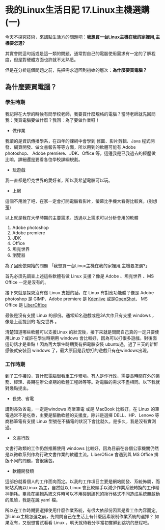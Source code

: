 # 我的Linux生活日記 17.Linux主機選購(一)

今天不探究技術，來講點生活方的問題吧：**我想買一台Linux主機在我的家裡用,主機要怎選?**

其實會問這句話或是這一類的問題，通常對自己的電腦使用需求有一定的了解程度，但是對硬體方面也許就不太熟悉。

但是在分析這個問題之前，先把需求退回到初始的層次：**為什麼要買電腦？**

## 為什麼要買電腦？

### 學生時期

我記得在大學的時候有問學校老師，我要買什麼規格的電腦？當時老師就先回問我：我買電腦要做什麼？我回：為了要做作業呀！

* 做作業

我讀的是資訊傳播學系，在四年的課綱中會學到 修圖、影片剪輯、Java 程式開發、網頁開發、做文書報告等等方面，所以用到的軟體可能有 Adobe photoshop、 Adobe premiere、JDK、Office 等。這邊我是已我過去的經歷做比喻，詳細還是要看各位學校課綱規劃。

* 玩遊戲

我一直都是坦克世界的愛好者，所以我希望電腦可以玩。

* 上網

這個不用說了吧，在家一定會打開電腦看影片，螢幕比手機大看得比較爽。(別想歪)

以上就是我在大學時期的主要需求。透過以上需求可以分析會用的軟體

1. Adobe photoshop
2. Adobe premiere
3. JDK
4. Office
5. 坦克世界
6. 瀏覽器

為了回應依開始的問題 「我想買一台Linux主機在我的家裡用,主機要怎選?」

首先必須先調查上述這些軟體有做 Linux 支援？像是 Adobe 、坦克世界 、MS Office 一定是沒有的。

接下來就是探究沒有做 Linux 支援的話，在 Linux 有對應功能體？像是 Adobe photoshop 是 GIMP、Adobe premiere 是 [Kdenlive](https://kdenlive.org/zh/) 或是[OpenShot](https://www.openshot.org/zh-hant/)、 MS Office 是 [LiberOffice](https://zh-tw.libreoffice.org/)

最後是沒有支援 Linux 的部份。通常知名遊戲或是3A大作只有支援 windows ，像是上面提到的 坦克世界 。

清楚知道哪些軟體可以支援Linux 的狀況後，接下來就是問問自己真的一定只要使用Linux？或許在學生時期用 windows 會比較好，因為可以打很多遊戲。對後面這句話才是重點！因為再大學生時期我有把電腦安裝 ubuntu過，過了三天的新鮮感後就安裝回 windows 了，最大原因是我想打的遊戲只有在windows出現。

### 工作時期

到了工作接段，買什麼電腦很看重工作環境。有人是作行政，需要長時間在外的業務、經理、長期在辦公桌期的軟體工程師等等。對電腦的需求不盡相同。以下我就對幾點提出。

* 長效、省電

講到長效省電，一定是windows 商業筆電 或是 MacBook 比較好。在 Linux 的筆電通常不是吃香，主要是驅動軟體的支援度，除非是選擇 DELL、HP、Lenovo 等商務筆電有支援 Linux 型號在不插電的狀況下會比就久。是多久，我是沒有實測過。

* 文書行政

文書行政類的工作仍然推薦使用 windows 比較好，因為目前在各個公家機關仍然是以微軟系列作為行政文書作業的軟體主流。LiberOfiice 會遇到與 MS Office 排版不同的問題，會很痛苦。

* 軟體開發類

這部份就看個人的工作面向而定。以我的工作項目主要是網站開發、系統佈屬，而網站系統以Linux 為主，自然就以 Linux 會比較順手以減少作業系統轉換的工作精神損耗。畢竟在編輯系統文件時可以不用碰到該死的換行格式不同造成系統無啟動的風險，我是在說 yaml 檔。

所以在工作時期要選擇使用什麼作業系統，有很大依部份因素是看工作內容而定。那Linux主機怎選之前，先問問自己在生活上有什麼因素限制作業系統的選擇？ 如果沒有，又很想嘗試看看 Linux ，明天就待我分享當初嘗鮮到跳坑的歷程吧。